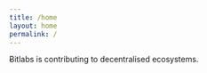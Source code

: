 ```yaml
---
title: /home
layout: home
permalink: /
---
```


Ƀitlabs is contributing to decentralised ecosystems.
